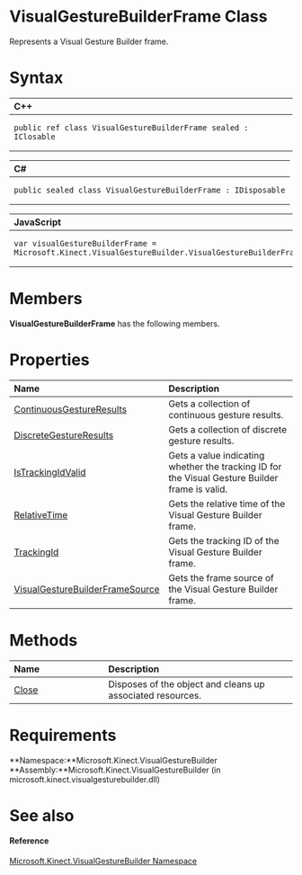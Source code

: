 VisualGestureBuilderFrame Class  
===============================  

Represents a Visual Gesture Builder frame. <span id="syntaxSection"></span>

Syntax  
======  

<table>
<colgroup>
<col width="100%" />
</colgroup>
<thead>
<tr class="header">
<th align="left">C++</th>
</tr>
</thead>
<tbody>
<tr class="odd">
<td align="left"><pre><code>public ref class VisualGestureBuilderFrame sealed : IClosable</code></pre></td>
</tr>
</tbody>
</table>

<table>
<colgroup>
<col width="100%" />
</colgroup>
<thead>
<tr class="header">
<th align="left">C#</th>
</tr>
</thead>
<tbody>
<tr class="odd">
<td align="left"><pre><code>public sealed class VisualGestureBuilderFrame : IDisposable</code></pre></td>
</tr>
</tbody>
</table>

<table>
<colgroup>
<col width="100%" />
</colgroup>
<thead>
<tr class="header">
<th align="left">JavaScript</th>
</tr>
</thead>
<tbody>
<tr class="odd">
<td align="left"><pre><code>var visualGestureBuilderFrame = Microsoft.Kinect.VisualGestureBuilder.VisualGestureBuilderFrame;</code></pre></td>
</tr>
</tbody>
</table>

<span id="classMembersSection"></span>

Members  
=======  

**VisualGestureBuilderFrame** has the following members.  

<span id="publicpropertiesSection"></span>

Properties  
==========  

<table>
<colgroup>
<col width="30%" />
<col width="60%" />
</colgroup>
<thead>
<tr class="header">
<th align="left">Name</th>
<th align="left">Description</th>
</tr>
</thead>
<tbody>
<tr class="odd">
<td align="left"><a href="VisualGestureBuilderFrame/Properties/ContinuousGestureResults.md">ContinuousGestureResults</a></td>
<td align="left">Gets a collection of continuous gesture results.</td>
</tr>
<tr class="even">
<td align="left"><a href="VisualGestureBuilderFrame/Properties/DiscreteGestureResults.md">DiscreteGestureResults</a></td>
<td align="left">Gets a collection of discrete gesture results.</td>
</tr>
<tr class="odd">
<td align="left"><a href="VisualGestureBuilderFrame/Properties/IsTrackingIdValid_Property.md">IsTrackingIdValid</a></td>
<td align="left">Gets a value indicating whether the tracking ID for the Visual Gesture Builder frame is valid.</td>
</tr>
<tr class="even">
<td align="left"><a href="VisualGestureBuilderFrame/Properties/RelativeTime_Property.md">RelativeTime</a></td>
<td align="left">Gets the relative time of the Visual Gesture Builder frame.</td>
</tr>
<tr class="odd">
<td align="left"><a href="VisualGestureBuilderFrame/Properties/TrackingId_Property.md">TrackingId</a></td>
<td align="left">Gets the tracking ID of the Visual Gesture Builder frame.</td>
</tr>
<tr class="even">
<td align="left"><a href="VisualGestureBuilderFrame/Properties/VisualGestureBuilderFram.md">VisualGestureBuilderFrameSource</a></td>
<td align="left">Gets the frame source of the Visual Gesture Builder frame.</td>
</tr>
</tbody>
</table>

<span id="publicmethodsSection"></span>

Methods  
=======  

<table>
<colgroup>
<col width="30%" />
<col width="60%" />
</colgroup>
<thead>
<tr class="header">
<th align="left">Name</th>
<th align="left">Description</th>
</tr>
</thead>
<tbody>
<tr class="odd">
<td align="left"><a href="VisualGestureBuilderFrame/Methods/Close_Method.md">Close</a></td>
<td align="left">Disposes of the object and cleans up associated resources.</td>
</tr>
</tbody>
</table>

<span id="requirements"></span>

Requirements  
============  

**Namespace:**Microsoft.Kinect.VisualGestureBuilder  
**Assembly:**Microsoft.Kinect.VisualGestureBuilder (in microsoft.kinect.visualgesturebuilder.dll)  

<span id="ID4EZ"></span>

See also  
========  

<span id="ID4E2"></span>
#### Reference  

[Microsoft.Kinect.VisualGestureBuilder Namespace](../Kinect.VisualGestureBuil.md)  



<!--Please do not edit the data in the comment block below.-->
<!--
TOCTitle : VisualGestureBuilderFrame Class
RLTitle : VisualGestureBuilderFrame Class
KeywordK : VisualGestureBuilderFrame class, about
HelpPriority : 2
TopicType : apiref
KeywordF : Microsoft.Kinect.VisualGestureBuilder.VisualGestureBuilderFrame
KeywordF : VisualGestureBuilderFrame
KeywordF : Microsoft.Kinect.VisualGestureBuilder.VisualGestureBuilderFrame
KeywordA : T:Microsoft.Kinect.VisualGestureBuilder.VisualGestureBuilderFrame
AssetID : T:Microsoft.Kinect.VisualGestureBuilder.VisualGestureBuilderFrame
Locale : en-us
CommunityContent : 1
APIType : Managed
APILocation : microsoft.kinect.visualgesturebuilder.dll
APIName : Microsoft.Kinect.VisualGestureBuilder.VisualGestureBuilderFrame
TargetOS : Windows
TopicType : kbSyntax
DevLang : VB
DevLang : CSharp
DevLang : JavaScript
DevLang : C++
DocSet : K4Wv2
ProjType : K4Wv2Proj
Technology : Kinect for Windows
Product : Kinect for Windows SDK v2
productversion : 20
-->
